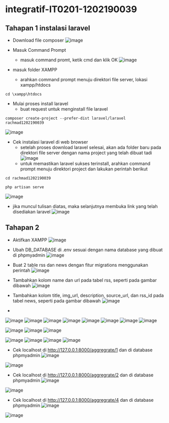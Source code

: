 # integratif-IT0201-1202190039

## Tahapan 1 instalasi laravel

* Download file composer
![image](https://user-images.githubusercontent.com/93419670/173064961-ab05677b-91ca-459d-a77c-a538cedf5961.png)

* Masuk Command Prompt
  - masuk command promt, ketik cmd dan klik OK
![image](https://user-images.githubusercontent.com/93419670/173065883-7806e5a5-a5a1-41b3-90fa-aae73c73407c.png)

* masuk folder XAMPP
  - arahkan command prompt menuju direktori file server, lokasi xampp/htdocs
```
cd \xampp\htdocs
```
* Mulai proses install laravel
  - buat request untuk menginstall file laravel 
```
composer create-project --prefer-dist laravel/laravel rachmad1202190039
```
![image](https://user-images.githubusercontent.com/93419670/173065268-0243a461-e799-4245-8c0e-5b7d4461006c.png)

* Cek instalasi laravel di web browser
  - setelah proses download laravel selesai, akan ada folder baru pada direktori file server dengan nama project yang telah dibuat tadi
![image](https://user-images.githubusercontent.com/93419670/173065449-f3d92187-6e9e-45c8-96e5-8776c8fab835.png)
  - untuk memastikan laravel sukses terinstall, arahkan command prompt menuju direktori project dan lakukan perintah berikut
```
cd rachmad1202190039
```
```
php artisan serve
```
![image](https://user-images.githubusercontent.com/93419670/173065668-4ad2e50a-468c-4387-923b-9997aaaa4ca3.png)

  - jika muncul tulisan diatas, maka selanjutnya membuka link yang telah disediakan laravel
![image](https://user-images.githubusercontent.com/93419670/173065041-4c04db53-3b72-42ae-90ea-4d6a2ef9704d.png)

## Tahapan 2 
* Aktifkan XAMPP
![image](https://user-images.githubusercontent.com/93419670/176113162-dbf71676-3e82-4826-9d21-3d6e7bc31390.png)

* Ubah DB_DATABASE di .env sesuai dengan nama database yang dibuat di phpmyadmin
![image](https://user-images.githubusercontent.com/93419670/176113828-55fc29f7-1f82-403f-9a82-cf3c9a3b0e3f.png)

* Buat 2 table rss dan news dengan fitur migrations menggunakan perintah
![image](https://user-images.githubusercontent.com/93419670/176115278-c4e504c0-66ef-46a1-a86a-f7c14d701ed6.png)

* Tambahkan kolom name dan url pada tabel rss, seperti pada gambar dibawah
![image](https://user-images.githubusercontent.com/93419670/176115404-b339a77c-79bf-489e-ada3-ced7645afd10.png)

* Tambahkan kolom title, img_url, description, source_url, dan rss_id pada tabel news, seperti pada gambar dibawah
![image](https://user-images.githubusercontent.com/93419670/176144023-0ef5634a-72d3-4aa9-a8ab-36e0e478782e.png)

*
![image](https://user-images.githubusercontent.com/93419670/176116851-5299343b-003c-48f4-9bf6-db8df5ebc4c1.png)
![image](https://user-images.githubusercontent.com/93419670/176118107-e7d210ed-b7be-4b45-a0e8-40d3bb9be163.png)
![image](https://user-images.githubusercontent.com/93419670/176118740-867a4ca5-1069-4c82-872a-7ae49c98365f.png)
![image](https://user-images.githubusercontent.com/93419670/176119130-b2b93174-6048-41c9-b5bc-3f021a263c22.png)
![image](https://user-images.githubusercontent.com/93419670/176119473-ac02499e-c2cb-471d-99c6-2536c715bb09.png)
![image](https://user-images.githubusercontent.com/93419670/176123248-5175cdcc-e85f-417d-9a4f-0788bf19ce11.png)
![image](https://user-images.githubusercontent.com/93419670/176123439-e9d6d5a9-6b02-4d05-a549-2a152571298a.png)
![image](https://user-images.githubusercontent.com/93419670/176123777-7639be9d-f4a0-4ec1-9162-83184664dd87.png)

![image](https://user-images.githubusercontent.com/93419670/176123986-45ee2cf6-3251-458b-9084-513b41c5bd65.png)
![image](https://user-images.githubusercontent.com/93419670/176124853-d94b99d6-580a-434e-a966-f5465729f0ca.png)
![image](https://user-images.githubusercontent.com/93419670/176125188-6ea77d42-298d-4f98-8b08-2dd4f43947fa.png)

![image](https://user-images.githubusercontent.com/93419670/176138355-a237d543-eb7d-4372-837c-83063214f972.png)
![image](https://user-images.githubusercontent.com/93419670/176138446-02a11129-c24b-4724-a695-fac517db7ddb.png)
![image](https://user-images.githubusercontent.com/93419670/176139139-9299bf8e-aad9-437c-b1f3-0605ec6b04de.png)
![image](https://user-images.githubusercontent.com/93419670/176139215-559f85cd-2447-4817-b447-67660c826971.png)

* Cek localhost di http://127.0.0.1:8000/aggregrate/1 dan di database phpmyadmin
![image](https://user-images.githubusercontent.com/93419670/176139704-60a39be1-2167-4fa4-8d92-eb074bfc7e26.png)

![image](https://user-images.githubusercontent.com/93419670/176139792-599ba8e7-7973-4268-a6bf-2897411099df.png)

* Cek localhost di http://127.0.0.1:8000/aggregrate/2 dan di database phpmyadmin
![image](https://user-images.githubusercontent.com/93419670/176140784-68c2bcfb-8e86-446c-aa76-cb35732e2962.png)

![image](https://user-images.githubusercontent.com/93419670/176140901-306fce3f-9cec-4756-9bd2-3c805a1f289f.png)

* Cek localhost di http://127.0.0.1:8000/aggregrate/4 dan di database phpmyadmin
![image](https://user-images.githubusercontent.com/93419670/176141934-afaffd29-9eac-4b7b-af8f-539cb03a0fa5.png)

![image](https://user-images.githubusercontent.com/93419670/176142012-4923dff9-ce63-494e-b53c-a84bf0fc3ba8.png)

